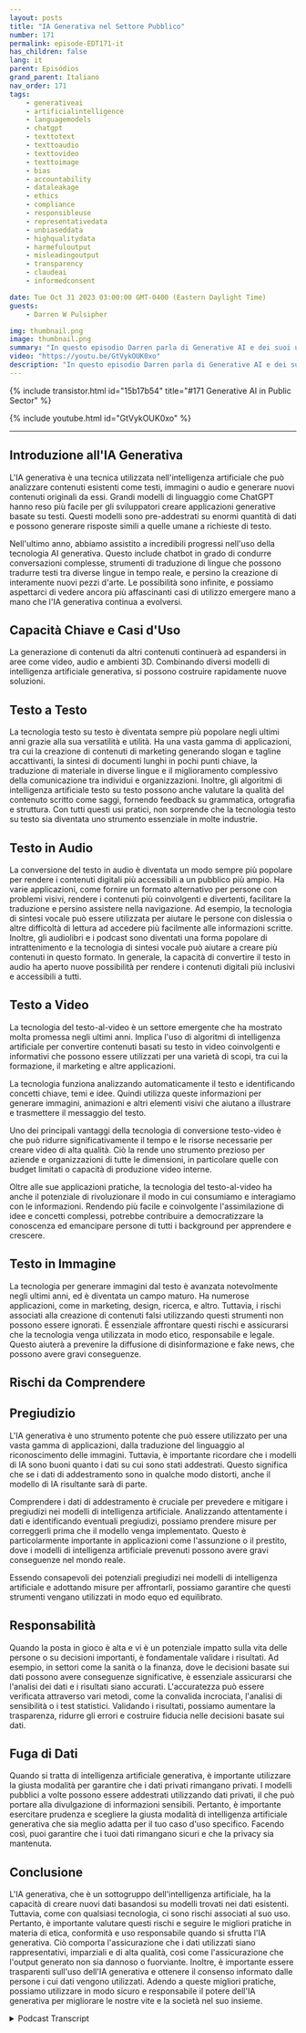 ```yaml
---
layout: posts
title: "IA Generativa nel Settore Pubblico"
number: 171
permalink: episode-EDT171-it
has_children: false
lang: it
parent: Episódios
grand_parent: Italiano
nav_order: 171
tags:
    - generativeai
    - artificialintelligence
    - languagemodels
    - chatgpt
    - texttotext
    - texttoaudio
    - texttovideo
    - texttoimage
    - bias
    - accountability
    - dataleakage
    - ethics
    - compliance
    - responsibleuse
    - representativedata
    - unbiaseddata
    - highqualitydata
    - harmefuloutput
    - misleadingoutput
    - transparency
    - claudeai
    - informedconsent

date: Tue Oct 31 2023 03:00:00 GMT-0400 (Eastern Daylight Time)
guests:
    - Darren W Pulsipher

img: thumbnail.png
image: thumbnail.png
summary: "In questo episodio Darren parla di Generative AI e dei suoi utilizzi pratici. La Generative AI sta esplodendo con nuove capacità come la creazione di testo, immagini, video e audio. Tuttavia, ci sono rischi come il pregiudizio, la responsabilità e la perdita di dati che devono essere affrontati."
video: "https://youtu.be/GtVykOUK0xo"
description: "In questo episodio Darren parla di Generative AI e dei suoi utilizzi pratici. La Generative AI sta esplodendo con nuove capacità come la creazione di testo, immagini, video e audio. Tuttavia, ci sono rischi come il pregiudizio, la responsabilità e la perdita di dati che devono essere affrontati."
---
```


<div>
{% include transistor.html id="15b17b54" title="#171 Generative AI in Public Sector" %}

{% include youtube.html id="GtVykOUK0xo" %}
</div>

---

## Introduzione all'IA Generativa

L'IA generativa è una tecnica utilizzata nell'intelligenza artificiale che può analizzare contenuti esistenti come testi, immagini o audio e generare nuovi contenuti originali da essi. Grandi modelli di linguaggio come ChatGPT hanno reso più facile per gli sviluppatori creare applicazioni generative basate su testi. Questi modelli sono pre-addestrati su enormi quantità di dati e possono generare risposte simili a quelle umane a richieste di testo.

Nell'ultimo anno, abbiamo assistito a incredibili progressi nell'uso della tecnologia AI generativa. Questo include chatbot in grado di condurre conversazioni complesse, strumenti di traduzione di lingue che possono tradurre testi tra diverse lingue in tempo reale, e persino la creazione di interamente nuovi pezzi d'arte. Le possibilità sono infinite, e possiamo aspettarci di vedere ancora più affascinanti casi di utilizzo emergere mano a mano che l'IA generativa continua a evolversi.

## Capacità Chiave e Casi d'Uso

La generazione di contenuti da altri contenuti continuerà ad espandersi in aree come video, audio e ambienti 3D. Combinando diversi modelli di intelligenza artificiale generativa, si possono costruire rapidamente nuove soluzioni.

## Testo a Testo

La tecnologia testo su testo è diventata sempre più popolare negli ultimi anni grazie alla sua versatilità e utilità. Ha una vasta gamma di applicazioni, tra cui la creazione di contenuti di marketing generando slogan e tagline accattivanti, la sintesi di documenti lunghi in pochi punti chiave, la traduzione di materiale in diverse lingue e il miglioramento complessivo della comunicazione tra individui e organizzazioni. Inoltre, gli algoritmi di intelligenza artificiale testo su testo possono anche valutare la qualità del contenuto scritto come saggi, fornendo feedback su grammatica, ortografia e struttura. Con tutti questi usi pratici, non sorprende che la tecnologia testo su testo sia diventata uno strumento essenziale in molte industrie.

## Testo in Audio

La conversione del testo in audio è diventata un modo sempre più popolare per rendere i contenuti digitali più accessibili a un pubblico più ampio. Ha varie applicazioni, come fornire un formato alternativo per persone con problemi visivi, rendere i contenuti più coinvolgenti e divertenti, facilitare la traduzione e persino assistere nella navigazione. Ad esempio, la tecnologia di sintesi vocale può essere utilizzata per aiutare le persone con dislessia o altre difficoltà di lettura ad accedere più facilmente alle informazioni scritte. Inoltre, gli audiolibri e i podcast sono diventati una forma popolare di intrattenimento e la tecnologia di sintesi vocale può aiutare a creare più contenuti in questo formato. In generale, la capacità di convertire il testo in audio ha aperto nuove possibilità per rendere i contenuti digitali più inclusivi e accessibili a tutti.

## Testo a Video

La tecnologia del testo-al-video è un settore emergente che ha mostrato molta promessa negli ultimi anni. Implica l'uso di algoritmi di intelligenza artificiale per convertire contenuti basati su testo in video coinvolgenti e informativi che possono essere utilizzati per una varietà di scopi, tra cui la formazione, il marketing e altre applicazioni.

La tecnologia funziona analizzando automaticamente il testo e identificando concetti chiave, temi e idee. Quindi utilizza queste informazioni per generare immagini, animazioni e altri elementi visivi che aiutano a illustrare e trasmettere il messaggio del testo.

Uno dei principali vantaggi della tecnologia di conversione testo-video è che può ridurre significativamente il tempo e le risorse necessarie per creare video di alta qualità. Ciò la rende uno strumento prezioso per aziende e organizzazioni di tutte le dimensioni, in particolare quelle con budget limitati o capacità di produzione video interne.

Oltre alle sue applicazioni pratiche, la tecnologia del testo-al-video ha anche il potenziale di rivoluzionare il modo in cui consumiamo e interagiamo con le informazioni. Rendendo più facile e coinvolgente l'assimilazione di idee e concetti complessi, potrebbe contribuire a democratizzare la conoscenza ed emancipare persone di tutti i background per apprendere e crescere.

## Testo in Immagine

La tecnologia per generare immagini dal testo è avanzata notevolmente negli ultimi anni, ed è diventata un campo maturo. Ha numerose applicazioni, come in marketing, design, ricerca, e altro. Tuttavia, i rischi associati alla creazione di contenuti falsi utilizzando questi strumenti non possono essere ignorati. È essenziale affrontare questi rischi e assicurarsi che la tecnologia venga utilizzata in modo etico, responsabile e legale. Questo aiuterà a prevenire la diffusione di disinformazione e fake news, che possono avere gravi conseguenze.

## Rischi da Comprendere

## Pregiudizio

L'IA generativa è uno strumento potente che può essere utilizzato per una vasta gamma di applicazioni, dalla traduzione del linguaggio al riconoscimento delle immagini. Tuttavia, è importante ricordare che i modelli di IA sono buoni quanto i dati su cui sono stati addestrati. Questo significa che se i dati di addestramento sono in qualche modo distorti, anche il modello di IA risultante sarà di parte.

Comprendere i dati di addestramento è cruciale per prevedere e mitigare i pregiudizi nei modelli di intelligenza artificiale. Analizzando attentamente i dati e identificando eventuali pregiudizi, possiamo prendere misure per correggerli prima che il modello venga implementato. Questo è particolarmente importante in applicazioni come l'assunzione o il prestito, dove i modelli di intelligenza artificiale prevenuti possono avere gravi conseguenze nel mondo reale.

Essendo consapevoli dei potenziali pregiudizi nei modelli di intelligenza artificiale e adottando misure per affrontarli, possiamo garantire che questi strumenti vengano utilizzati in modo equo ed equilibrato.

## Responsabilità

Quando la posta in gioco è alta e vi è un potenziale impatto sulla vita delle persone o su decisioni importanti, è fondamentale validare i risultati. Ad esempio, in settori come la sanità o la finanza, dove le decisioni basate sui dati possono avere conseguenze significative, è essenziale assicurarsi che l'analisi dei dati e i risultati siano accurati. L'accuratezza può essere verificata attraverso vari metodi, come la convalida incrociata, l'analisi di sensibilità o i test statistici. Validando i risultati, possiamo aumentare la trasparenza, ridurre gli errori e costruire fiducia nelle decisioni basate sui dati.

## Fuga di Dati

Quando si tratta di intelligenza artificiale generativa, è importante utilizzare la giusta modalità per garantire che i dati privati rimangano privati. I modelli pubblici a volte possono essere addestrati utilizzando dati privati, il che può portare alla divulgazione di informazioni sensibili. Pertanto, è importante esercitare prudenza e scegliere la giusta modalità di intelligenza artificiale generativa che sia meglio adatta per il tuo caso d'uso specifico. Facendo così, puoi garantire che i tuoi dati rimangano sicuri e che la privacy sia mantenuta.

## Conclusione

L'IA generativa, che è un sottogruppo dell'intelligenza artificiale, ha la capacità di creare nuovi dati basandosi su modelli trovati nei dati esistenti. Tuttavia, come con qualsiasi tecnologia, ci sono rischi associati al suo uso. Pertanto, è importante valutare questi rischi e seguire le migliori pratiche in materia di etica, conformità e uso responsabile quando si sfrutta l'IA generativa. Ciò comporta l'assicurazione che i dati utilizzati siano rappresentativi, imparziali e di alta qualità, così come l'assicurazione che l'output generato non sia dannoso o fuorviante. Inoltre, è importante essere trasparenti sull'uso dell'IA generativa e ottenere il consenso informato dalle persone i cui dati vengono utilizzati. Adendo a queste migliori pratiche, possiamo utilizzare in modo sicuro e responsabile il potere dell'IA generativa per migliorare le nostre vite e la società nel suo insieme.



<details>
<summary> Podcast Transcript </summary>

<p></p>

</details>
